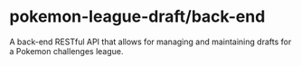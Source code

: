 # pokemon-league-draft/back-end

A back-end RESTful API that allows for managing and maintaining drafts for a Pokemon challenges league.
